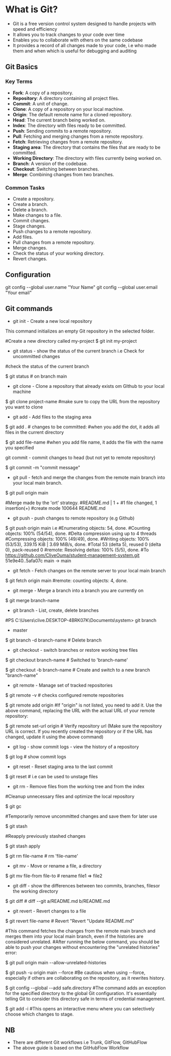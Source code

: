 # What is Git?

- Git is a free version control system designed to handle projects with speed and efficiency
- It allows you to track changes to your code over time
- Enables you to collaborate with others on the same codebase
- It provides a record of all changes made to your code, i.e who made them and when which is useful for debugging and auditing



## Git Basics

### Key Terms

- **Fork**: A copy of a repository.
- **Repository**: A directory containing all project files.
- **Commit**: A unit of change.
- **Clone**: A copy of a repository on your local machine.
- **Origin**: The default remote name for a cloned repository.
- **Head**: The current branch being worked on.
- **Index**: The directory with files ready to be committed.
- **Push**: Sending commits to a remote repository.
- **Pull**: Fetching and merging changes from a remote repository.
- **Fetch**: Retrieving changes from a remote repository.
- **Staging area**: The directory that contains the files that are ready to be committed.
- **Working Directory**: The directory with files currently being worked on.
- **Branch**: A version of the codebase.
- **Checkout**: Switching between branches.
- **Merge**: Combining changes from two branches.

### Common Tasks

- Create a repository.
- Create a branch.
- Delete a branch.
- Make changes to a file.
- Commit changes.
- Stage changes.
- Push changes to a remote repository.
- Add files.
- Pull changes from a remote repository.
- Merge changes.
- Check the status of your working directory.
- Revert changes.

## Configuration

git config --global user.name "Your Name"
git config --global user.email "Your email"

## Git commands

- git init - Create a new local repository

This command initializes an empty Git repository in the selected folder.

#Create a new directory called my-project
$ git init my-project

- git status - show the status of the current branch
i.e Check for uncommitted changes

#check the status of the current branch

$ git status  # on branch main

- git clone - Clone a repository that already exists om GIthub to your local machine

$ git clone project-name 
#make sure to copy the URL from the repository you want to clone

- git add - Add files to the staging area

$ git add . # changes to be committed:
#when you add the dot, it adds all files in the current directory

$ git add file-name
#when you add file name, it adds the file with the name you specified

 git commit - commit changes to head (but not yet to remote repository)

$ git commit -m "commit message"

- git pull - fetch and merge the changes from the remote main branch into your local main branch.

$ git pull origin main 

#Merge made by the 'ort' strategy.
 #README.md | 1 +
 #1 file changed, 1 insertion(+)
 #create mode 100644 README.md

- git push - push changes to remote repository (e.g Github)

$ git push origin main
i.e
#Enumerating objects: 54, done.
#Counting objects: 100% (54/54), done.
#Delta compression using up to 4 threads
#Compressing objects: 100% (49/49), done.
#Writing objects: 100% (53/53), 339.15 KiB | 3.69 MiB/s, done.
#Total 53 (delta 5), reused 0 (delta 0), pack-reused 0
#remote: Resolving deltas: 100% (5/5), done.
#To https://github.com/CliveOuma/student-management-system.git
   51e9e40..5afa07c  main -> main

- git fetch - Fetch changes on the remote server to your local main branch

$ git fetch origin main
#remote: counting objects: 4, done.

- git merge - Merge a branch into a branch you are currently on

$ git merge branch-name 

- git branch - List, create, delete branches


#PS C:\Users\clive.DESKTOP-4BRK07K\Documents\system> git branch
* master

$ git branch -d branch-name # Delete branch

- git checkout - switch branches or restore working tree files

$ git checkout branch-name # Switched to 'branch-name'

$ git checkout -b branch-name  # Create and switch to a new branch  "branch-name"

- git remote - Manage set of tracked repositories

$ git remote -v # checks configured remote repositories

$ git remote add origin <repository-url>
#If "origin" is not listed, you need to add it. Use the above command, replacing the URL with the actual URL of your remote repository:


$ git remote set-url origin <new-repository-url> # Verify repository url (Make sure the repository URL is correct. If you recently created the repository or if the URL has changed, update it using the above command)

- git log - show commit logs
          - view the history of a repository

$ git log # show commit logs

- git reset - Reset staging area to the last commit

$ git reset # i.e can be used to unstage files

- git rm - Remove files from the working tree and from the index

#Cleanup unnecessary files and optimize the local repository

$ git gc

#Temporarily remove uncommitted changes and save them for later use

$ git stash

#Reapply previously stashed changes

$ git stash apply

$ git rm file-name # rm 'file-name'

- git mv - Move or rename a file, a directory

$ git mv file-from file-to # rename file1 => file2

- git diff - show the differences between teo commits, branches, filesor the working directory

$ git diff # diff --git a/README.md b/README.md

- git revert - Revert changes to a file

$ git revert file-name # Revert "Revert "Update README.md"


#This command fetches the changes from the remote main branch and merges them into your local main branch, even if the histories are considered unrelated.
#After running the below command, you should be able to push your changes without encountering the "unrelated histories" error:

$ git pull origin main --allow-unrelated-histories

$ git push -u origin main --force
#Be cautious when using --force, especially if others are collaborating on the repository, as it rewrites history.

$ git config --global --add safe.directory
#The command adds an exception for the specified directory to the global Git configuration. It's essentially telling Git to consider this directory safe in terms of credential management.

$ git add -i
#This opens an interactive menu where you can selectively choose which changes to stage.


## NB
- There are different Git workflows i.e Trunk, GitFlow, GitHubFlow
- The above guide is based on the GitHubFlow Workflow

